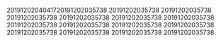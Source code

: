 2019120204041720191202035738
20191202035738
20191202035738
20191202035738
20191202035738
20191202035738
20191202035738
20191202035738
20191202035738
20191202035738
20191202035738
20191202035738
20191202035738
20191202035738
20191202035738
